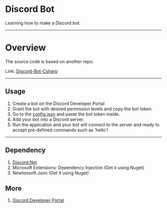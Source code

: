 # Discord Bot
Learning how to make a Discord bot.

---
# Overview

The source code is based on another repo.

Link: [Discord-Bot-Csharp](https://github.com/VACEfron/Discord-Bot-Csharp)

---

## Usage

1. Create a bot on the Discord Developer Portal
2. Grant the bot with desired permission levels and copy the bot token.
3. Go to the [config.json](https://github.com/ebiggerr/bot/blob/master/Discord_Bot/bin/Debug/netcoreapp3.1/Config.json) and paste the bot token inside.
4. Add your bot into a Discord server. 
5. Run the application and your bot will connect to the server and ready to accept pre-defined commands such as 'hello'!


--- 

## Dependency

1. [Discord.Net](https://github.com/discord-net/Discord.Net)
2. Microsoft Extensions: Dependency Injection (Get it using Nuget)
3. Newtonsoft.Json (Get it using Nuget)



## More

1. [Discord Developer Portal](https://discord.com/developers/docs/intro)